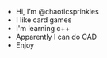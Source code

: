 - Hi, I’m @chaoticsprinkles
- I like card games
- I'm learning c++
- Apparently I can do CAD
- Enjoy

<!---
chaoticsprinkles/chaoticsprinkles is a ✨ special ✨ repository because its `README.md` (this file) appears on your GitHub profile.
You can click the Preview link to take a look at your changes.
--->
